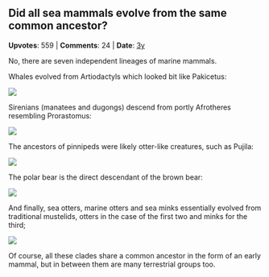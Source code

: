 ## Did all sea mammals evolve from the same common ancestor?
    
**Upvotes**: 559 | **Comments**: 24 | **Date**: [3y](https://www.quora.com/Did-all-sea-mammals-evolve-from-the-same-common-ancestor/answer/Gary-Meaney)

No, there are seven independent lineages of marine mammals.

Whales evolved from Artiodactyls which looked bit like Pakicetus:

![](https://qph.fs.quoracdn.net/main-qimg-13a0b0810bf09f1ef9d3ac4825ef29bc-lq)

Sirenians (manatees and dugongs) descend from portly Afrotheres resembling Prorastomus:

![](https://qph.fs.quoracdn.net/main-qimg-0cdb5d02fd01a833e92221a000424a9b-lq)

The ancestors of pinnipeds were likely otter-like creatures, such as Pujila:

![](https://qph.fs.quoracdn.net/main-qimg-01dc379bcae4d87c53ef5981920a098c-lq)

The polar bear is the direct descendant of the brown bear:

![](https://qph.fs.quoracdn.net/main-qimg-f394de45cb7fc7e479e48983d7796d66-lq)

And finally, sea otters, marine otters and sea minks essentially evolved from traditional mustelids, otters in the case of the first two and minks for the third;

![](https://qph.fs.quoracdn.net/main-qimg-6ef78381d4dec445ea443386b1d537dc-lq)

Of course, all these clades share a common ancestor in the form of an early mammal, but in between them are many terrestrial groups too.

